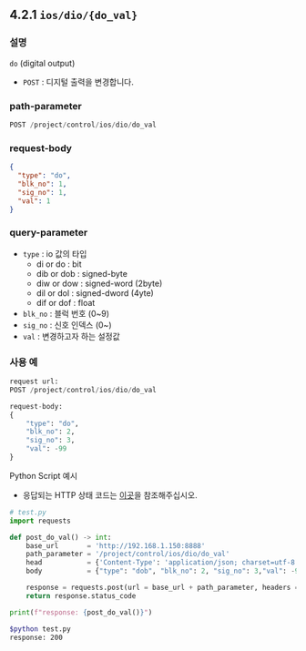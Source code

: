 ﻿## 4.2.1 `ios/dio/{do_val}`

### 설명

`do` (digital output)

- `POST` : 디지털 출력을 변경합니다.

### path-parameter

```python
POST /project/control/ios/dio/do_val
```

### request-body

```json
{
  "type": "do",
  "blk_no": 1,
  "sig_no": 1,
  "val": 1
}
```


### query-parameter

- `type` : io 값의 타입
  - di or do : bit
  - dib or dob : signed-byte
  - diw or dow : signed-word (2byte)
  - dil or dol : signed-dword (4yte)
  - dif or dof : float
- `blk_no` : 블럭 번호 (0~9)
- `sig_no` : 신호 인덱스 (0~)
- `val` : 변경하고자 하는 설정값


### 사용 예

```python
request url:
POST /project/control/ios/dio/do_val

request-body:
{
    "type": "do",
    "blk_no": 2,
    "sig_no": 3,
    "val": -99
}
```

Python Script 예시

- 응답되는 HTTP 상태 코드는 [이곳](https://developer.mozilla.org/en-US/docs/Web/HTTP/Status/200)을 참조해주십시오.
```python
# test.py
import requests 

def post_do_val() -> int:
    base_url       = 'http://192.168.1.150:8888'
    path_parameter = '/project/control/ios/dio/do_val'
    head           = {'Content-Type': 'application/json; charset=utf-8'}
    body           = {"type": "dob", "blk_no": 2, "sig_no": 3,"val": -99}

    response = requests.post(url = base_url + path_parameter, headers = head,  json = body)
    return response.status_code

print(f"response: {post_do_val()}")
```
```sh
$python test.py
response: 200 
```